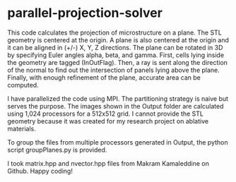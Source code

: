 # parallel-projection-solver
This code calculates the projection of microstructure on a plane.
The STL geometry is centered at the origin.
A plane is also centered at the origin and it can be aligned in (+/-) X, Y, Z directions.
The plane can be rotated in 3D by specifying Euler angles alpha, beta, and gamma.
First, cells lying inside the geometry are tagged (InOutFlag).
Then, a ray is sent along the direction of the normal to find out the intersection of panels lying above the plane.
Finally, with enough refinement of the plane, accurate area can be computed.

I have parallelized the code using MPI. The partitioning strategy is naive but serves the purpose.
The images shown in the Output folder are calculated using 1,024 processors for a 512x512 grid.
I cannot provide the STL geometry because it was created for my research project on ablative materials.

To group the files from multiple processors generated in Output, the python script groupPlanes.py is provided.

I took matrix.hpp and nvector.hpp files from Makram Kamaleddine on Github.
Happy coding!
